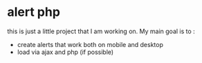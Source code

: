 # alert php
this is just a little project that I am working on.
My main goal is to :
  * create alerts that work both on mobile and desktop
  * load via ajax and php (if possible)
